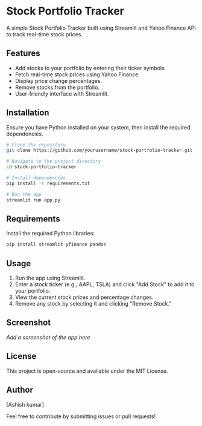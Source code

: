 # Stock Portfolio Tracker

A simple Stock Portfolio Tracker built using Streamlit and Yahoo Finance API to track real-time stock prices.

## Features

- Add stocks to your portfolio by entering their ticker symbols.
- Fetch real-time stock prices using Yahoo Finance.
- Display price change percentages.
- Remove stocks from the portfolio.
- User-friendly interface with Streamlit.

## Installation

Ensure you have Python installed on your system, then install the required dependencies.

```sh
# Clone the repository
git clone https://github.com/yourusername/stock-portfolio-tracker.git

# Navigate to the project directory
cd stock-portfolio-tracker

# Install dependencies
pip install -r requirements.txt

# Run the app
streamlit run app.py
```

## Requirements

Install the required Python libraries:

```sh
pip install streamlit yfinance pandas
```

## Usage

1. Run the app using Streamlit.
2. Enter a stock ticker (e.g., AAPL, TSLA) and click "Add Stock" to add it to your portfolio.
3. View the current stock prices and percentage changes.
4. Remove any stock by selecting it and clicking "Remove Stock."

## Screenshot

*Add a screenshot of the app here*

## License

This project is open-source and available under the MIT License.

## Author

[Ashish kumar]

Feel free to contribute by submitting issues or pull requests!

